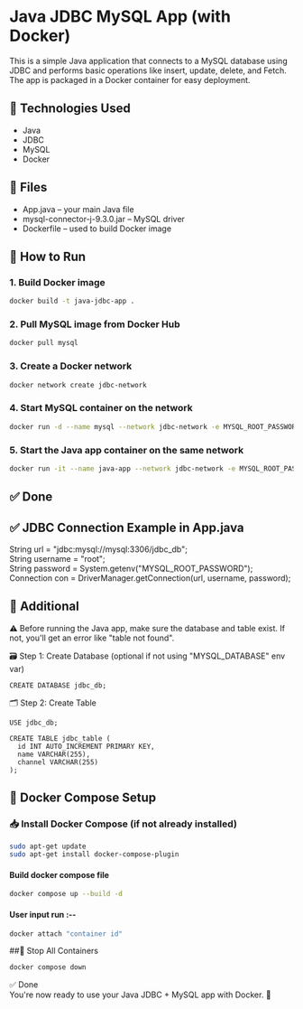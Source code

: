 # Java JDBC MySQL App (with Docker)

This is a simple Java application that connects to a MySQL database using JDBC and performs basic operations like insert, update, delete, and Fetch. The app is packaged in a Docker container for easy deployment.

## 🔧 Technologies Used
- Java
- JDBC
- MySQL
- Docker

## 📁 Files
- App.java – your main Java file
- mysql-connector-j-9.3.0.jar – MySQL driver
- Dockerfile – used to build Docker image

## 🚀 How to Run

### 1. Build Docker image
```bash
docker build -t java-jdbc-app .
```

### 2. Pull MySQL image from Docker Hub
```bash
docker pull mysql
````
### 3. Create a Docker network
```bash
docker network create jdbc-network
```
### 4. Start MySQL container on the network
```bash
docker run -d --name mysql --network jdbc-network -e MYSQL_ROOT_PASSWORD=yourPassword -e MYSQL_USERNAME=root -e MYSQL_DATABASE=jdbc_db mysql
```
### 5. Start the Java app container on the same network
```bash
docker run -it --name java-app --network jdbc-network -e MYSQL_ROOT_PASSWORD=yourPassword -e MYSQL_DATABASE=jdbc_db java-jdbc-app
```
## ✅ Done

## ✅ JDBC Connection Example in App.java

 String url = "jdbc:mysql://mysql:3306/jdbc_db"; \
 String username = "root"; \
 String password = System.getenv("MYSQL_ROOT_PASSWORD"); \
 Connection con = DriverManager.getConnection(url, username, password);

## 📌 Additional
 
⚠️ Before running the Java app, make sure the database and table exist.
If not, you'll get an error like "table not found".

🗃️ Step 1: Create Database (optional if not using "MYSQL_DATABASE" env var)
```mysql
CREATE DATABASE jdbc_db;
```
🗂️ Step 2: Create Table
```mysql
USE jdbc_db;
```
```mysql
CREATE TABLE jdbc_table (
  id INT AUTO_INCREMENT PRIMARY KEY,
  name VARCHAR(255),
  channel VARCHAR(255)
);
```

## 🐳 Docker Compose Setup

### 📥 Install Docker Compose (if not already installed)
```bash
sudo apt-get update
sudo apt-get install docker-compose-plugin
```

#### Build docker compose file
```bash
docker compose up --build -d
```
#### User input run :--
``` bash
docker attach "container id"
```

##🛑 Stop All Containers
```bash
docker compose down
```

✅ Done \
You're now ready to use your Java JDBC + MySQL app with Docker. 🎉


